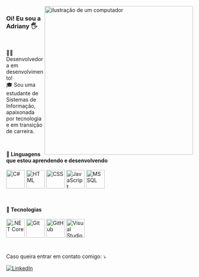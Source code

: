 
<img src="https://raw.githubusercontent.com/MicaelliMedeiros/micaellimedeiros/master/image/computer-illustration.png" alt="ilustração de um computador" min-width="400px" max-width="400px" width="400px" align="right">

### Oi! Eu sou a Adriany 🖐️
<br>
<p align="left"> 
  👩‍💻 Desenvolvedora em desenvolvimento!
  <br>
  🎓 Sou uma estudante de Sistemas de Informação, apaixonada por tecnologia e em transição de carreira.

</p>

<br>

<p align="left">
  <strong>📂 Linguagens que estou aprendendo e desenvolvendo</strong>
  <br>
  <br>

  <img width="50" src="https://user-images.githubusercontent.com/25181517/121405384-444d7300-c95d-11eb-959f-913020d3bf90.png" alt="C#" title="C#">
  <img width="50" src="https://user-images.githubusercontent.com/25181517/192158954-f88b5814-d510-4564-b285-dff7d6400dad.png" alt="HTML" title="HTML">
  <img width="50" src="https://user-images.githubusercontent.com/25181517/183898674-75a4a1b1-f960-4ea9-abcb-637170a00a75.png" alt="CSS" title="CSS">
  <img width="50" src="https://user-images.githubusercontent.com/25181517/117447155-6a868a00-af3d-11eb-9cfe-245df15c9f3f.png" alt="JavaScript" title="JavaScript">
  <img width="50" src="https://github.com/marwin1991/profile-technology-icons/assets/19180175/3b371807-db7c-45b4-8720-c0cfc901680a" alt="MSSQL" title="MSSQL"/>
</p>

<br>

<p align="left">
  <strong>📂 Tecnologias</strong>
  <br>
  <br>
  <img width="50" src="https://user-images.githubusercontent.com/25181517/121405754-b4f48f80-c95d-11eb-8893-fc325bde617f.png" alt=".NET Core" title=".NET Core"/>
  <img width="50" src="https://user-images.githubusercontent.com/25181517/192108372-f71d70ac-7ae6-4c0d-8395-51d8870c2ef0.png" alt="Git" title="Git"/>
  <img width="50" src="https://user-images.githubusercontent.com/25181517/192108374-8da61ba1-99ec-41d7-80b8-fb2f7c0a4948.png" alt="GitHub" title="GitHub"/>
  <img width="50" src="https://user-images.githubusercontent.com/25181517/192108891-d86b6220-e232-423a-bf5f-90903e6887c3.png" alt="Visual Studio Code" title="Visual Studio Code"/>

</p>

#

<p align="left">
  Caso queira entrar em contato comigo: ⤵️
</p>

<p align="left">

  
[![LinkedIn](https://img.shields.io/badge/LinkedIn-0077B5?style=for-the-badge&logo=linkedin&logoColor=white)](https://www.linkedin.com/in/adrianycmc/)
</p>

